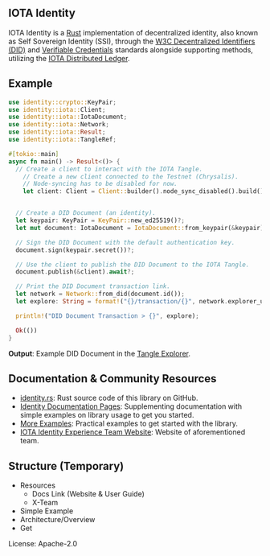 ## IOTA Identity

IOTA Identity is a [Rust](https://www.rust-lang.org/) implementation of decentralized identity, also known as Self Sovereign Identity (SSI), through the [W3C Decentralized Identifiers (DID)](https://w3c.github.io/did-core/) and [Verifiable Credentials](https://www.w3.org/TR/vc-data-model/) standards alongside supporting methods, utilizing the [IOTA Distributed Ledger](https://www.iota.org).

## Example

```rust
use identity::crypto::KeyPair;
use identity::iota::Client;
use identity::iota::IotaDocument;
use identity::iota::Network;
use identity::iota::Result;
use identity::iota::TangleRef;

#[tokio::main]
async fn main() -> Result<()> {
  // Create a client to interact with the IOTA Tangle.
    // Create a new client connected to the Testnet (Chrysalis).
    // Node-syncing has to be disabled for now.
    let client: Client = Client::builder().node_sync_disabled().build().await?;


  // Create a DID Document (an identity).
  let keypair: KeyPair = KeyPair::new_ed25519()?;
  let mut document: IotaDocument = IotaDocument::from_keypair(&keypair)?;

  // Sign the DID Document with the default authentication key.
  document.sign(keypair.secret())?;

  // Use the client to publish the DID Document to the IOTA Tangle.
  document.publish(&client).await?;

  // Print the DID Document transaction link.
  let network = Network::from_did(document.id());
  let explore: String = format!("{}/transaction/{}", network.explorer_url(), document.message_id());

  println!("DID Document Transaction > {}", explore);

  Ok(())
}
```

**Output**: Example DID Document in the [Tangle Explorer](https://explorer.iota.org/mainnet/transaction/LESUXJUMJCOWGHU9CQQUIHCIPYELOBMHZT9CHCYHJPO9BONQ9IQIFJSREYNOCTYCTQYBHBMBBWJJZ9999).

## Documentation & Community Resources

- [identity.rs](https://github.com/iotaledger/identity.rs): Rust source code of this library on GitHub.
- [Identity Documentation Pages](https://wiki.iota.org/identity.rs/introduction): Supplementing documentation with simple examples on library usage to get you started.
- [More Examples](https://github.com/iotaledger/identity.rs/tree/support/v0.5/examples): Practical examples to get started with the library.
- [IOTA Identity Experience Team Website](https://iota-community.github.io/X-Team_IOTA_Identity/): Website of aforementioned team.

## Structure (Temporary)

- Resources
  - Docs Link (Website & User Guide)
  - X-Team
- Simple Example
- Architecture/Overview
- Get

License: Apache-2.0
